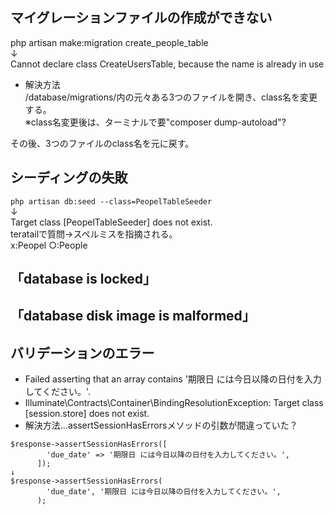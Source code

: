 ## マイグレーションファイルの作成ができない  
php artisan make:migration create_people_table  
↓  
Cannot declare class CreateUsersTable, because the name is already in use

- 解決方法  
/database/migrations/内の元々ある3つのファイルを開き、class名を変更する。  
※class名変更後は、ターミナルで要"composer dump-autoload"?
  
その後、3つのファイルのclass名を元に戻す。

## シーディングの失敗
`php artisan db:seed --class=PeopelTableSeeder`  
↓  
Target class [PeopelTableSeeder] does not exist.  
teratailで質問→スペルミスを指摘される。  
x:Peopel  ○:People

## 「database is locked」

## 「database disk image is malformed」  

## バリデーションのエラー
- Failed asserting that an array contains '期限日 には今日以降の日付を入力してください。'.  
- Illuminate\Contracts\Container\BindingResolutionException: Target class [session.store] does not exist.  
- 解決方法...assertSessionHasErrorsメソッドの引数が間違っていた？
```
$response->assertSessionHasErrors([  
        'due_date' => '期限日 には今日以降の日付を入力してください。',  
      ]);  
↓  
$response->assertSessionHasErrors(  
        'due_date', '期限日 には今日以降の日付を入力してください。',  
      );
 ```
